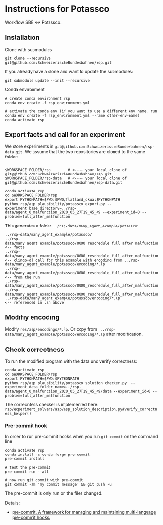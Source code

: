 Instructions for Potassco
=========================

Workflow SBB <-> Potassco.

Installation
------------
Clone with submodules
```
git clone --recursive  git@github.com:SchweizerischeBundesbahnen/rsp.git
```

If you already have a clone and want to update the submodules:
```
git submodule update --init --recursive
```

Conda environment
```
# create conda environment rsp
conda env create -f rsp_environment.yml

# activate the conda env (if you want to use a different env name, run conda env create -f rsp_environment.yml --name other-env-name)
conda activate rsp
```

Export facts and call for an experiment
---------------------------------------

We store experiments in `git@github.com:SchweizerischeBundesbahnen/rsp-data.git`. We assume that the two repositories are cloned to the same folder:

```

$WORKSPACE_FOLDER/rsp        # <---- your local clone of git@github.com:SchweizerischeBundesbahnen/rsp.git
$WORKSPACE_FOLDER/rsp-data   # <---- your local clone of git@github.com:SchweizerischeBundesbahnen/rsp-data.git

```

```shell script
conda activate rsp
cd $WORKSPACE_FOLDER/rsp
export PYTHONPATH=$PWD:$PWD/flatland_ckua:$PYTHONPATH
python rsp/asp_plausibility/potassco_export.py --experiment_base_directory=../rsp-data/agent_0_malfunction_2020_05_27T19_45_49 --experiment_id=0 --problem=full_after_malfunction
```
This generates a folder `../rsp-data/many_agent_example/potassco`:

```
../rsp-data/many_agent_example/potassco/
../rsp-data/many_agent_example/potassco/0000_reschedule_full_after_malfunction.lp                <-- facts
../rsp-data/many_agent_example/potassco/0000_reschedule_full_after_malfunction.sh                <-- clingo-dl call for this example with encoding from ../rsp-data/many_agent_example/potassco/encoding/*.lp
../rsp-data/many_agent_example/potassco/0000_reschedule_full_after_malfunction_configuration.txt <-- from the run
../rsp-data/many_agent_example/potassco/0000_reschedule_full_after_malfunction_result.txt
../rsp-data/many_agent_example/potassco/0000_reschedule_full_after_malfunction_statistics.txt
../rsp-data/many_agent_example/potassco/encoding/*.lp                                            <-- referenced in .sh above

```


Modifiy encoding
----------------
Modify `res/asp/encodings/*.lp`. Or copy from ` ../rsp-data/many_agent_example/potassco/encoding/*.lp` after modification.


Check correctness
-----------------
To run the modified program with the data und verify correctness:
```shell script
conda activate rsp
cd $WORKSPACE_FOLDER/rsp
export PYTHONPATH=$PWD:$PYTHONPATH
python rsp/asp_plausibility/potassco_solution_checker.py  --experiment_data_folder_name=../rsp-data/agent_0_malfunction_2020_05_27T19_45_49/data --experiment_id=0 --problem=full_after_malfunction
```

The correcntess checker is implemented here: `rsp/experiment_solvers/asp/asp_solution_description.py#verify_correctness_helper()`

### Pre-commit hook
In order to run pre-commit hooks when you run `git commit` on the command line
```
conda activate rsp
conda install -c conda-forge pre-commit
pre-commit install

# test the pre-commit
pre-commit run --all

# now run git commit with pre-commit
git commit -am 'my commit message' && git push -u
```
The pre-commit is only run on the files changed.

Details:
* [ pre-commit.  A framework for managing and maintaining multi-language pre-commit hooks.](https://pre-commit.com/)
